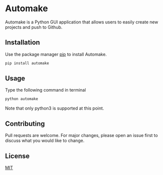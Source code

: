 # Automake

Automake is a Python GUI application that allows users to easily create new projects and push to Github.

## Installation

Use the package manager [pip](https://pip.pypa.io/en/stable/) to install Automake.

```bash
pip install automake
```

## Usage
Type the following command in terminal

```bash
python automake
```
Note that only python3 is supported at this point.

## Contributing
Pull requests are welcome. For major changes, please open an issue first to discuss what you would like to change.

## License
[MIT](https://choosealicense.com/licenses/mit/)
